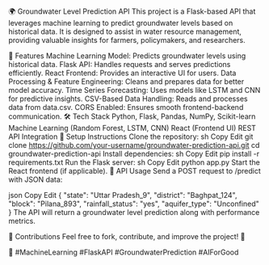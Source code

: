 🌍 Groundwater Level Prediction API
This project is a Flask-based API that leverages machine learning to predict groundwater levels based on historical data. It is designed to assist in water resource management, providing valuable insights for farmers, policymakers, and researchers.

🚀 Features
Machine Learning Model: Predicts groundwater levels using historical data.
Flask API: Handles requests and serves predictions efficiently.
React Frontend: Provides an interactive UI for users.
Data Processing & Feature Engineering: Cleans and prepares data for better model accuracy.
Time Series Forecasting: Uses models like LSTM and CNN for predictive insights.
CSV-Based Data Handling: Reads and processes data from data.csv.
CORS Enabled: Ensures smooth frontend-backend communication.
🛠️ Tech Stack
Python, Flask, Pandas, NumPy, Scikit-learn
Machine Learning (Random Forest, LSTM, CNN)
React (Frontend UI)
REST API Integration
🔧 Setup Instructions
Clone the repository:
sh
Copy
Edit
git clone https://github.com/your-username/groundwater-prediction-api.git
cd groundwater-prediction-api
Install dependencies:
sh
Copy
Edit
pip install -r requirements.txt
Run the Flask server:
sh
Copy
Edit
python app.py
Start the React frontend (if applicable).
📌 API Usage
Send a POST request to /predict with JSON data:

json
Copy
Edit
{
  "state": "Uttar Pradesh_9",
  "district": "Baghpat_124",
  "block": "Pilana_893",
  "rainfall_status": "yes",
  "aquifer_type": "Unconfined"
}
The API will return a groundwater level prediction along with performance metrics.

📢 Contributions
Feel free to fork, contribute, and improve the project! 🚀

🔗 #MachineLearning #FlaskAPI #GroundwaterPrediction #AIForGood
